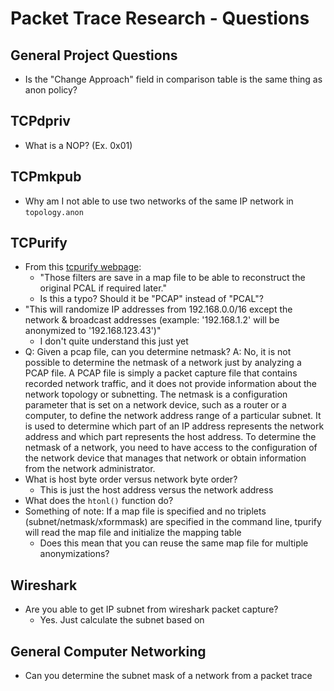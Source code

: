 # Packet Trace Research - Questions

## General Project Questions

- Is the "Change Approach" field in comparison table is the same thing as anon policy?

## TCPdpriv
- What is a NOP? (Ex. 0x01)

## TCPmkpub

- Why am I not able to use two networks of the same IP network in `topology.anon`

## TCPurify

- From this [tcpurify webpage](https://isc.sans.edu/diary/Truncating+Payloads+and+Anonymizing+PCAP+files/23990):
  - "Those filters are save in a map file to be able to reconstruct the original PCAL if required later."
  - Is this a typo? Should it be "PCAP" instead of "PCAL"?
- "This will randomize IP addresses from 192.168.0.0/16 except the network & broadcast addresses (example: '192.168.1.2' will be anonymized to '192.168.123.43')"
  - I don't quite understand this just yet
- Q: Given a pcap file, can you determine netmask?
  A: No, it is not possible to determine the netmask of a network just by analyzing a PCAP file. A PCAP file is simply a packet capture file that contains recorded network traffic, and it does not provide information about the network topology or subnetting.
  The netmask is a configuration parameter that is set on a network device, such as a router or a computer, to define the network address range of a particular subnet. It is used to determine which part of an IP address represents the network address and which part represents the host address.
  To determine the netmask of a network, you need to have access to the configuration of the network device that manages that network or obtain information from the network administrator.
- What is host byte order versus network byte order?
  - This is just the host address versus the network address
- What does the `htonl()` function do?
- Something of note: If a map file is specified and no triplets (subnet/netmask/xformmask) are specified in the command line, tpurify will read the map file and initialize the mapping table
  - Does this mean that you can reuse the same map file for multiple anonymizations?

## Wireshark

- Are you able to get IP subnet from wireshark packet capture?
  - Yes. Just calculate the subnet based on

## General Computer Networking

- Can you determine the subnet mask of a network from a packet trace
